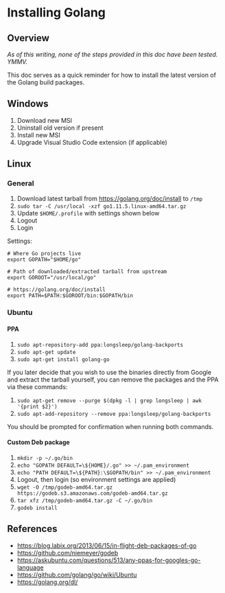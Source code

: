 # Installing Golang

## Overview

*As of this writing, none of the steps provided in this doc have been tested.
YMMV.*

This doc serves as a quick reminder for how to install the latest version of
the Golang build packages.

## Windows

1. Download new MSI
1. Uninstall old version if present
1. Install new MSI
1. Upgrade Visual Studio Code extension (if applicable)

## Linux

### General

1. Download latest tarball from <https://golang.org/doc/install> to `/tmp`
1. `sudo tar -C /usr/local -xzf go1.11.5.linux-amd64.tar.gz`
1. Update `$HOME/.profile` with settings shown below
1. Logout
1. Login

Settings:

```shell
# Where Go projects live
export GOPATH="$HOME/go"

# Path of downloaded/extracted tarball from upstream
export GOROOT="/usr/local/go"

# https://golang.org/doc/install
export PATH=$PATH:$GOROOT/bin:$GOPATH/bin
```

### Ubuntu

#### PPA

1. `sudo apt-repository-add ppa:longsleep/golang-backports`
1. `sudo apt-get update`
1. `sudo apt-get install golang-go`

If you later decide that you wish to use the binaries directly from Google
and extract the tarball yourself, you can remove the packages and the PPA via
these commands:

1. `sudo apt-get remove --purge $(dpkg -l | grep longsleep | awk '{print $2}')`
1. `sudo apt-add-repository --remove ppa:longsleep/golang-backports`

You should be prompted for confirmation when running both commands.

#### Custom Deb package

1. `mkdir -p ~/.go/bin`
1. `echo "GOPATH DEFAULT=\${HOME}/.go" >> ~/.pam_environment`
1. `echo "PATH DEFAULT=\${PATH}:\$GOPATH/bin" >> ~/.pam_environment`
1. Logout, then login (so environment settings are applied)
1. `wget -O /tmp/godeb-amd64.tar.gz https://godeb.s3.amazonaws.com/godeb-amd64.tar.gz`
1. `tar xfz /tmp/godeb-amd64.tar.gz -C ~/.go/bin`
1. `godeb install`

## References

- <https://blog.labix.org/2013/06/15/in-flight-deb-packages-of-go>
- <https://github.com/niemeyer/godeb>
- <https://askubuntu.com/questions/513/any-ppas-for-googles-go-language>
- <https://github.com/golang/go/wiki/Ubuntu>
- <https://golang.org/dl/>
